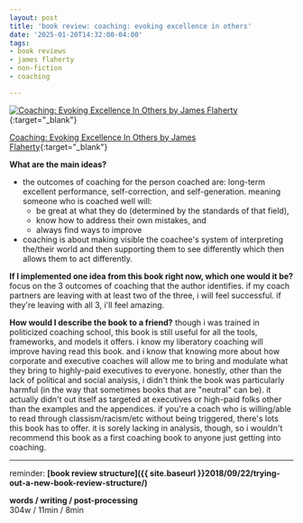 ```yaml
---
layout: post
title: 'book review: coaching: evoking excellence in others'
date: '2025-01-20T14:32:00-04:00'
tags:
- book reviews
- james flaherty
- non-fiction
- coaching

--- 
```



[![Coaching: Evoking Excellence In Others by James Flaherty](https://images-na.ssl-images-amazon.com/images/S/compressed.photo.goodreads.com/books/1398034123i/7152485.jpg)](https://www.goodreads.com/book/show/7152485-coaching){:target="_blank"}

[Coaching: Evoking Excellence In Others by James Flaherty](https://www.goodreads.com/book/show/7152485-coaching){:target="_blank"}

<b>What are the main ideas?</b> 
* the outcomes of coaching for the person coached are: long-term excellent performance, self-correction, and self-generation. meaning someone who is coached well will: 
	* be great at what they do (determined by the standards of that field), 
	* know how to address their own mistakes, and 
	* always find ways to improve
* coaching is about making visible the coachee's system of interpreting the/their world and then supporting them to see differently which then allows them to act differently. 

<b>If I implemented one idea from this book right now, which one would it be?</b>
focus on the 3 outcomes of coaching that the author identifies. if my coach partners are leaving with at least two of the three, i will feel successful. if they're leaving with all 3, i'll feel amazing. 


<b>How would I describe the book to a friend?</b>
though i was trained in politicized coaching school, this book is still useful for all the tools, frameworks, and models it offers. i know my liberatory coaching will improve having read this book. and i know that knowing more about how corporate and executive coaches will allow me to bring and modulate what they bring to highly-paid executives to everyone. honestly, other than the lack of political and social analysis, i didn't think the book was particularly harmful (in the way that sometimes books that are "neutral" can be). it actually didn't out itself as targeted at executives or high-paid folks other than the examples and the appendices. if you're a coach who is willing/able to read through classism/racism/etc without being triggered, there's lots this book has to offer. it is sorely lacking in analysis, though, so i wouldn't recommend this book as a first coaching book to anyone just getting into coaching. 



---

reminder: **[book review structure]({{ site.baseurl }}2018/09/22/trying-out-a-new-book-review-structure/)**


<!-- &#042; = asterisk -->
<!-- &#039; = single quote '-->

**words / writing / post-processing**  
304w / 11min / 8min